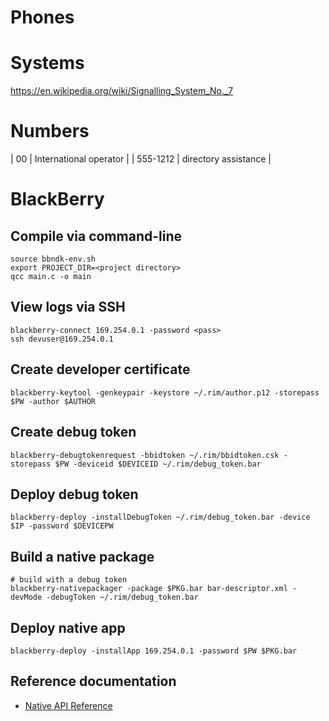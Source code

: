 # Phones


# Systems

<https://en.wikipedia.org/wiki/Signalling_System_No._7>


# Numbers

| 00       | International operator |
| 555-1212 | directory assistance   |


# BlackBerry


## Compile via command-line

```shell
source bbndk-env.sh
export PROJECT_DIR=<project directory>
qcc main.c -o main
```


## View logs via SSH

```shell
blackberry-connect 169.254.0.1 -password <pass>
ssh devuser@169.254.0.1
```


## Create developer certificate

```shell
blackberry-keytool -genkeypair -keystore ~/.rim/author.p12 -storepass $PW -author $AUTHOR
```


## Create debug token

```shell
blackberry-debugtokenrequest -bbidtoken ~/.rim/bbidtoken.csk -storepass $PW -deviceid $DEVICEID ~/.rim/debug_token.bar
```


## Deploy debug token

```shell
blackberry-deploy -installDebugToken ~/.rim/debug_token.bar -device $IP -password $DEVICEPW
```


## Build a native package

```shell
# build with a debug token
blackberry-nativepackager -package $PKG.bar bar-descriptor.xml -devMode -debugToken ~/.rim/debug_token.bar
```


## Deploy native app

```shell
blackberry-deploy -installApp 169.254.0.1 -password $PW $PKG.bar
```


## Reference documentation

- [Native API Reference](https://developer.blackberry.com/playbook/native/reference/)
